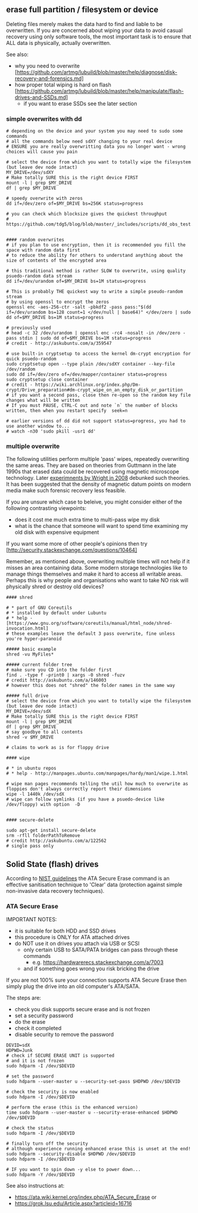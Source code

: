 

## erase full partition / filesystem or device

Deleting files merely makes the data hard to find and liable to be overwritten. 
If you are concerned about wiping your data to avoid casual recovery using only software tools, 
the most important task is to ensure that ALL data is physically, actually overwritten. 

See also:

* why you need to overwrite [https://github.com/artmg/lubuild/blob/master/help/diagnose/disk-recovery-and-forensics.md]
* how proper total wiping is hard on flash [https://github.com/artmg/lubuild/blob/master/help/manipulate/flash-drives-and-SSDs.md]
	* if you want to erase SSDs see the later section 


### simple overwrites with dd
```
# depending on the device and your system you may need to sudo some commands
# all the commands below need sdXY changing to your real device
# ENSURE you are really overwritting data you no longer want - wrong choices will cause you pain

# select the device from which you want to totally wipe the filesystem  (but leave dev node intact)
MY_DRIVE=/dev/sdXY
# Make totally SURE this is the right device FIRST
mount -l | grep $MY_DRIVE
df | grep $MY_DRIVE

# speedy overwrite with zeros
dd if=/dev/zero of=$MY_DRIVE bs=256K status=progress

# you can check which blocksize gives the quickest throughput
# https://github.com/tdg5/blog/blob/master/_includes/scripts/dd_obs_test.sh


#### random overwrites
# if you plan to use encryption, then it is recommended you fill the space with random data first 
# to reduce the ability for others to understand anything about the size of contents of the encrypted area 

# this traditional method is rather SLOW to overwrite, using quality psuedo-random data stream
dd if=/dev/urandom of=$MY_DRIVE bs=1M status=progress

# This is probably THE quickest way to write a simple pseudo-random stream
# by using openssl to encrypt the zeros 
openssl enc -aes-256-ctr -salt -pbkdf2 -pass pass:"$(dd if=/dev/urandom bs=128 count=1 </dev/null | base64)" </dev/zero | sudo dd of=$MY_DRIVE bs=1M status=progress

# previously used
# head -c 32 /dev/urandom | openssl enc -rc4 -nosalt -in /dev/zero -pass stdin | sudo dd of=$MY_DRIVE bs=1M status=progress
# credit - http://askubuntu.com/a/359547

# use built-in cryptsetup to access the kernel dm-crypt encryption for quick psuedo-random
sudo cryptsetup open --type plain /dev/sdXY container --key-file /dev/random
sudo dd if=/dev/zero of=/dev/mapper/container status=progress
sudo cryptsetup close container 
# credit - https://wiki.archlinux.org/index.php/Dm-crypt/Drive_preparation#dm-crypt_wipe_on_an_empty_disk_or_partition
# if you want a second pass, close then re-open so the random key file changes what will be written
# If you must PAUSE, CTRL-C out and note `n` the number of blocks written, then when you restart specify  seek=n 

# earlier versions of dd did not support status=progress, you had to use another window to...
# watch -n30 'sudo pkill -usr1 dd'
```
### multiple overwrite

The following utilities perform multiple 'pass' wipes, repeatedly overwriting the same areas. 
They are based on theories from Guttmann in the late 1990s that erased data could be recovered 
using magnetic microscope technology. Later [experimnents by Wright in 2008](https://digital-forensics.sans.org/blog/2009/01/15/overwriting-hard-drive-data/) debunked such theories. It has been suggested that the density of magnetic datum points on modern media make such forensic recovery less feasible.

If you are unsure which case to beleive, you might consider either of the following contrasting viewpoints:
* does it cost me much extra time to multi-pass wipe my disk
* what is the chance that someone will want to spend time examining my old disk with expensive equipment

If you want some more of other people's opinions then try [http://security.stackexchange.com/questions/10464]

Remember, as mentioned above, overwriting multiple times will not help if it misses an area containing data. 
Some modern storage technologies like to manage things themselves and make it hard to access all writable areas. 
Perhaps this is why people and organisations who want to take NO risk will physically shred or destroy old devices?

```
#### shred

# * part of GNU Coreutils
# * installed by default under Lubuntu
# * help - [https://www.gnu.org/software/coreutils/manual/html_node/shred-invocation.html]
# these examples leave the default 3 pass overwrite, fine unless you're hyper-paranoid

##### basic example
shred -vu MyFiles*

##### current folder tree
# make sure you CD into the folder first
find . -type f -print0 | xargs -0 shred -fuzv
# credit http://askubuntu.com/a/146003
# however this does not "shred" the folder names in the same way

##### full drive
# select the device from which you want to totally wipe the filesystem  (but leave dev node intact)
MY_DRIVE=/dev/sdX
# Make totally SURE this is the right device FIRST
mount -l | grep $MY_DRIVE
df | grep $MY_DRIVE
# say goodbye to all contents
shred -v $MY_DRIVE

# claims to work as is for floppy drive 

#### wipe

# * in ubuntu repos
# * help - http://manpages.ubuntu.com/manpages/hardy/man1/wipe.1.html

# wipe man pages recommends telling the util how much to overwrite as floppies don't always correctly report their dimensions
wipe -l 1440k /dev/sdX
# wipe can follow symlinks (if you have a psuedo-device like /dev/floppy) with option  -D


#### secure-delete

sudo apt-get install secure-delete
srm -rfll folderPathToRemove
# credit http://askubuntu.com/a/122562
# single pass only

```

## Solid State (flash) drives

According to [NIST guidelines](http://dx.doi.org/10.6028/NIST.SP.800-88r1) the ATA Secure Erase command is an effective sanitisation technique to 'Clear' data (protection against simple non-invasive data recovery techniques).

### ATA Secure Erase

IMPORTANT NOTES:

* it is suitable for both HDD and SSD drives
* this procedure is ONLY for ATA attached drives
* do NOT use it on drives you attach via USB or SCSI
	* only certain USB to SATA/PATA bridges can pass through these commands
		* e.g. https://hardwarerecs.stackexchange.com/a/7003
	* and if something goes wrong you risk bricking the drive

If you are not 100% sure your connection supports ATA Secure Erase then simply plug the drive into an old computer's ATA/SATA.

The steps are:

* check you disk supports secure erase and is not frozen
* set a security password
* do the erase
* check it completed
* disable security to remove the password 


```
DEVID=sdX
HDPWD=Junk
# check if SECURE ERASE UNIT is supported
# and it is not frozen
sudo hdparm -I /dev/$DEVID

# set the password
sudo hdparm --user-master u --security-set-pass $HDPWD /dev/$DEVID

# check the security is now enabled
sudo hdparm -I /dev/$DEVID

# perform the erase (this is the enhanced version)
time sudo hdparm --user-master u --security-erase-enhanced $HDPWD /dev/$DEVID

# check the status
sudo hdparm -I /dev/$DEVID

# finally turn off the security
# although experience running enhanced erase this is unset at the end!
sudo hdparm --security-disable $HDPWD /dev/$DEVID
sudo hdparm -I /dev/$DEVID

# IF you want to spin down -y else to power down...
sudo hdparm -Y /dev/$DEVID
```

See also instructions at:

* https://ata.wiki.kernel.org/index.php/ATA_Secure_Erase or
* https://grok.lsu.edu/Article.aspx?articleid=16716

